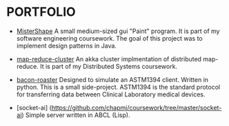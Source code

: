 # PORTFOLIO

* [MisterShape](https://github.com/chapmj/MisterShape) A small medium-sized gui "Paint" program.  It is part of my software engineering coursework.  The goal of this project was to implement design patterns in Java.

* [map-reduce-cluster](https://github.com/chapmj/map-reduce-cluster) An akka cluster implmentation of distributed map-reduce.  It is part of my Distributed Systems coursework.

* [bacon-roaster](https://github.com/chapmj/bacon-roaster) Designed to simulate an ASTM1394 client. Written in python.  This is a small side-project. ASTM1394 is the standard protocol for transferring data between Clinical Laboratory medical devices.

* [socket-ai] (https://github.com/chapmj/coursework/tree/master/socket-ai) Simple server written in ABCL (Lisp).
